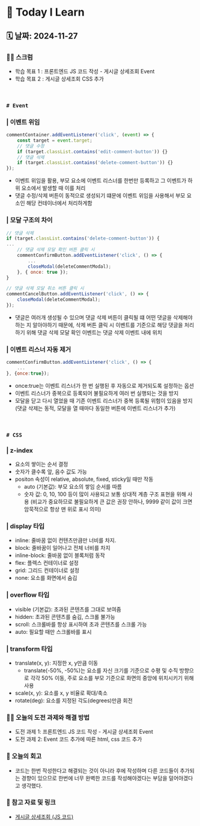 # 📝 Today I Learn  
## 🗓️ 날짜: 2024-11-27
### 🙏🏻 스크럼
- 학습 목표 1 : 프론트엔드 JS 코드 작성 - 게시글 상세조회 Event
- 학습 목표 2 : 게시글 상세조회 CSS 추가

</br>

### `# Event`
### | 이벤트 위임
```javascript
commentContainer.addEventListener('click', (event) => {
    const target = event.target;
    // 댓글 수정 
    if (target.classList.contains('edit-comment-button')) {}
    // 댓글 삭제 
    if (target.classList.contains('delete-comment-button')) {}
});
```
- 이벤트 위임을 활용, 부모 요소에 이벤트 리스너를 한번만 등록하고 그 이벤트가 하위 요소에서 발생할 때 이를 처리
- 댓글 수정/삭제 버튼이 동적으로 생성되기 떄문에 이벤트 위임을 사용해서 부모 요소인 해당 컨테이너에서 처리하게함

### | 모달 구조의 차이
```javascript
// 댓글 삭제 
if (target.classList.contains('delete-comment-button')) {
...
    // 댓글 삭제 모달 확인 버튼 클릭 시
    commentConfirmButton.addEventListener('click', () => {
        ...
        closeModal(deleteCommentModal);
    }, { once: true });
}

// 댓글 삭제 모달 취소 버튼 클릭 시
commentCancelButton.addEventListener('click', () => {
    closeModal(deleteCommentModal);
});

```
- 댓글은 여러개 생성될 수 있으며 댓글 삭제 버튼이 클릭될 떄 어떤 댓글을 삭제해야하는 지 알아야하기 때문에, 삭제 버튼 클릭 시 이벤트를 기준으로 해당 댓글을 처리하기 위해 댓글 삭제 모달 확인 이벤트는 댓글 삭제 이벤트 내에 위치

### | 이벤트 리스너 자동 제거
```javascript
commentConfirmButton.addEventListener('click', () => {
    ...
}, {once:true});
```
- once:true는 이벤트 리스너가 한 번 실행된 후 자동으로 제거되도록 설정하는 옵션
- 이벤트 리스너가 중복으로 등록되어 불필요하게 여러 번 실행되는 것을 방지
- 모달을 닫고 다시 열었을 때 기존 이벤트 리스너가 중복 등록될 위험이 있음을 방지 (댓글 삭제는 동적, 모달을 열 때마다 동일한 버튼에 이벤트 리스너가 추가)
</br>

### `# CSS`
### | z-index
- 요소의 쌓이는 순서 결정
- 숫자가 클수록 앞, 음수 값도 가능
- positon 속성이  relative, absolute, fixed, sticky일 때만 작동
    - auto (기본값): 부모 요소의 쌓임 순서를 따름
    - 숫자 값: 0, 10, 100 등이 많이 사용되고 보통 상대적 계층 구조 표현을 위해 사용 (비교가 중요하므로 불필요하게 큰 값은 권장 안하나, 9999 같이 값이 크면 암묵적으로 항상 맨 위로 표시 의미)

### | display 타입
- inline: 줄바꿈 없이 컨텐츠만큼만 너비를 차지.
- block: 줄바꿈이 일어나고 전체 너비를 차지
- inline-block: 줄바꿈 없이 블록처럼 동작
- flex: 플렉스 컨테이너로 설정
- grid: 그리드 컨테이너로 설정
- none: 요소를 화면에서 숨김

### | overflow 타입
- visible (기본값): 초과된 콘텐츠를 그대로 보여줌
- hidden: 초과된 콘텐츠를 숨김, 스크롤 불가능
- scroll: 스크롤바를 항상 표시하여 초과 콘텐츠를 스크롤 가능
- auto: 필요할 때만 스크롤바를 표시

### | transform 타입
-  translate(x, y): 지정한 x, y만큼 이동
    - translate(-50%, -50%)는 요소를 자신 크기를 기준으로 수평 및 수직 방향으로 각각 50% 이동, 주로 요소를 부모 기준으로 화면의 중앙에 위치시키기 위해 사용
- scale(x, y): 요소를 x, y 비율로 확대/축소
- rotate(deg): 요소를 지정된 각도(degrees)만큼 회전

### ✊🏻 오늘의 도전 과제와 해결 방법
- 도전 과제 1: 프론트엔드 JS 코드 작성 - 게시글 상세조회 Event
- 도전 과제 2: Event 코드 추가에 따른 html, css 코드 추가

### 💭 오늘의 회고
- 코드는 한번 작성한다고 해결되는 것이 아니라 후에 작성하며 다른 코드들이 추가되는 경향이 있으므로 한번에 너무 완벽한 코드를 작성해야겠다는 부담을 덜어야겠다고 생각했다.

### 🔗 참고 자료 및 링크
- [게시글 상세조회 (JS 코드)](https://github.com/100-hours-a-week/2-rachel-kim-community-fe/blob/main/js/post.js)

